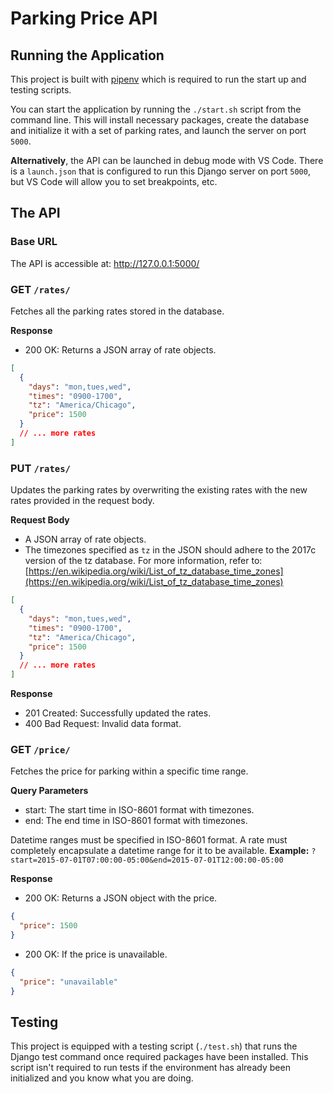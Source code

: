 # Parking Price API

## Running the Application

This project is built with [pipenv](https://pipenv.pypa.io/en/latest/) which is required to run the start up and testing scripts.

You can start the application by running the `./start.sh` script from the command line. This will install necessary packages, create the database and initialize it with a set of parking rates, and launch the server on port `5000`.

**Alternatively**, the API can be launched in debug mode with VS Code. There is a `launch.json` that is configured to run this Django server on port `5000`, but VS Code will allow you to set breakpoints, etc.

## The API

### Base URL

The API is accessible at: http://127.0.0.1:5000/

### GET `/rates/`

Fetches all the parking rates stored in the database.

**Response**

- 200 OK: Returns a JSON array of rate objects.

```json
[
  {
    "days": "mon,tues,wed",
    "times": "0900-1700",
    "tz": "America/Chicago",
    "price": 1500
  }
  // ... more rates
]
```

### PUT `/rates/`

Updates the parking rates by overwriting the existing rates with the new rates provided in the request body.

**Request Body**

- A JSON array of rate objects.
- The timezones specified as `tz` in the JSON should adhere to the 2017c version of the tz database. For more information, refer to: [https://en.wikipedia.org/wiki/List_of_tz_database_time_zones](https://en.wikipedia.org/wiki/List_of_tz_database_time_zones)

```json
[
  {
    "days": "mon,tues,wed",
    "times": "0900-1700",
    "tz": "America/Chicago",
    "price": 1500
  }
  // ... more rates
]
```

**Response**

- 201 Created: Successfully updated the rates.
- 400 Bad Request: Invalid data format.

### GET `/price/`

Fetches the price for parking within a specific time range.

**Query Parameters**

- start: The start time in ISO-8601 format with timezones.
- end: The end time in ISO-8601 format with timezones.

Datetime ranges must be specified in ISO-8601 format. A rate must completely encapsulate a datetime range for it to be available. **Example:** `?start=2015-07-01T07:00:00-05:00&end=2015-07-01T12:00:00-05:00`

**Response**

- 200 OK: Returns a JSON object with the price.

```json
{
  "price": 1500
}
```

- 200 OK: If the price is unavailable.

```json
{
  "price": "unavailable"
}
```

## Testing

This project is equipped with a testing script (`./test.sh`) that runs the Django test command once required packages have been installed. This script isn't required to run tests if the environment has already been initialized and you know what you are doing.
